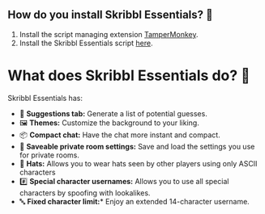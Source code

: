 ## How do you install Skribbl Essentials? 📜
1. Install the script managing extension [TamperMonkey](https://chrome.google.com/webstore/detail/tampermonkey/dhdgffkkebhmkfjojejmpbldmpobfkfo).
2. Install the Skribbl Essentials script [here](https://github.com/Databones/SkribblEssentials/raw/main/Skribbl%20Essentials%20Minified.user.js).


# What does Skribbl Essentials do? 🤔
Skribbl Essentials has:
- 📄 **Suggestions tab:** Generate a list of potential guesses.
- 🖼️ **Themes:** Customize the background to your liking.
- 📦 **Compact chat:** Have the chat more instant and compact.
- 💾 **Saveable private room settings:** Save and load the settings you use for private rooms.
- 🎩 **Hats:** Allows you to wear hats seen by other players using only ASCII characters
- #️⃣ **Special character usernames:** Allows you to use all special characters by spoofing with lookalikes.
- 🔤 **Fixed character limit:*** Enjoy an extended 14-character username.
